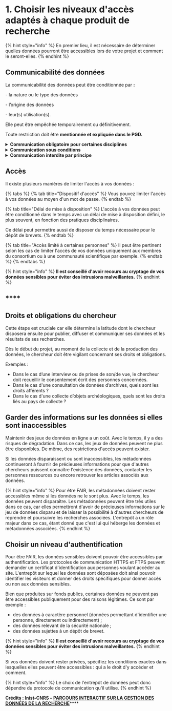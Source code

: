 # 1. Choisir les niveaux d'accès adaptés à chaque produit de recherche

{% hint style="info" %}
En premier lieu, il est nécessaire de déterminer quelles données pourront être accessibles lors de votre projet et comment le seront-elles.&#x20;
{% endhint %}

## **Communicabilité des données**&#x20;

La communicabilité des données peut être conditionnée par **:**&#x20;

\- la nature ou le type des données

\- l’origine des données

\- leur(s) utilisation(s).

Elle peut être empêchée temporairement ou définitivement.&#x20;

Toute restriction doit être **mentionnée et expliquée dans le PGD.**

<details>

<summary><strong>Communication obligatoire pour certaines disciplines</strong></summary>

\- données géographiques&#x20;

\- données environnementales...

</details>

<details>

<summary><strong>Communication sous conditions</strong></summary>

\- données protégées par le droit d'auteur ou par contrat

\- données personnelles

\- statistiques...

</details>

<details>

<summary><strong>Communication interdite par principe</strong> </summary>

\- secret professionnel

\- secret défense

\- sécurité de l'établissement...

</details>

## **Accès**&#x20;

Il existe plusieurs manières de limiter l'accès à vos données :&#x20;

{% tabs %}
{% tab title="Dispositif d'accès" %}
&#x20;Vous pouvez limiter l'accès à vos données au moyen d'un mot de passe.
{% endtab %}

{% tab title="Délai de mise à disposition" %}
L'accès à vos données peut être conditionné dans le temps avec un délai de mise à disposition défini, le plus souvent, en fonction des pratiques disciplinaires. &#x20;

Ce délai peut permettre aussi de disposer du temps nécessaire pour le dépôt de brevets.&#x20;
{% endtab %}

{% tab title="Accès limité à certaines personnes" %}
Il peut être pertinent selon les cas de limiter l'accès de vos données uniquement aux membres du consortium ou à une communauté scientifique par exemple.
{% endtab %}
{% endtabs %}

{% hint style="info" %}
**ll est conseillé d'avoir recours au cryptage de vos données sensibles pour éviter des intrusions malveillantes.**
{% endhint %}

## ****

## **Droits et obligations du chercheur**

Cette étape est cruciale car elle détermine la latitude dont le chercheur disposera ensuite pour publier, diffuser et communiquer ses données et les résultats de ses recherches.

Dès le début du projet, au moment de la collecte et de la production des données, le chercheur doit être vigilant concernant ses droits et obligations.

Exemples :

* Dans le cas d’une interview ou de prises de son/de vue, le chercheur doit recueillir le consentement écrit des personnes concernées.
* Dans le cas d'une consultation de données d’archives, quels sont les droits afférents ?
* Dans le cas d'une collecte d’objets archéologiques, quels sont les droits liés au pays de collecte ?

## **Garder des informations sur les données si elles sont inaccessibles**

Maintenir des jeux de données en ligne a un coût. Avec le temps, il y a des risques de dégradation. Dans ce cas, les jeux de données peuvent ne plus être disponibles. De même, des restrictions d'accès peuvent exister.

Si les données disparaissent ou sont inaccessibles, les métadonnées continueront à fournir de précieuses informations pour que d'autres chercheurs puissent connaître l'existence des données, contacter les personnes ressources ou encore retrouver les articles associés aux données.

{% hint style="info" %}
Pour être FAIR, les métadonnées doivent rester accessibles même si les données ne le sont plus. Avec le temps, les données peuvent disparaître. Les métadonnées peuvent être très utiles dans ce cas, car elles permettront d'avoir de précieuses informations sur le jeu de données disparu et de laisser la possibilité à d'autres chercheurs de reprendre et poursuivre les recherches associées. L'entrepôt a un rôle majeur dans ce cas, étant donné que c'est lui qui héberge les données et métadonnées associées.
{% endhint %}

## **Choisir un niveau d'authentification**

Pour être FAIR, les données sensibles doivent pouvoir être accessibles par authentification. Les protocoles de communication HTTPS et FTPS peuvent demander un certificat d'identification aux personnes voulant accéder au site. L'entrepôt sur lequel les données sont déposées doit ainsi pouvoir identifier les visiteurs et donner des droits spécifiques pour donner accès ou non aux données sensibles.

Bien que produites sur fonds publics, certaines données ne peuvent pas être accessibles publiquement pour des raisons légitimes. Ce sont par exemple :

* des données à caractère personnel (données permettant d'identifier une personne, directement ou indirectement) ;
* des données relevant de la sécurité nationale ;
* des données sujettes à un dépôt de brevet.

{% hint style="info" %}
**ll est conseillé d'avoir recours au cryptage de vos données sensibles pour éviter des intrusions malveillantes.**
{% endhint %}

Si vos données doivent rester privées, spécifiez les conditions exactes dans lesquelles elles peuvent être accessibles : qui a le droit d'y accéder et comment.

{% hint style="info" %}
Le choix de l'entrepôt de données peut donc dépendre du protocole de communication qu'il utilise.
{% endhint %}

**Crédits : Inist-CNRS -** [**PARCOURS INTERACTIF SUR LA GESTION DES DONNÉES DE LA RECHERCHE**](https://doranum.fr/enjeux-benefices/parcours-interactif-sur-la-gestion-des-donnees-de-la-recherche/)****
